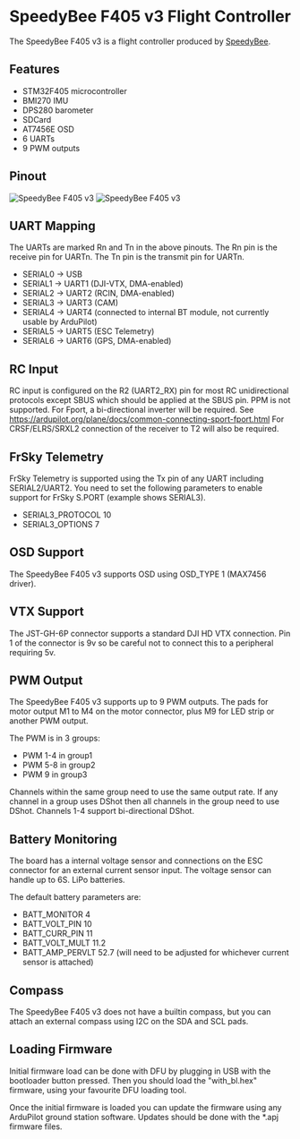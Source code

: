# SpeedyBee F405 v3 Flight Controller

The SpeedyBee F405 v3 is a flight controller produced by [SpeedyBee](http://www.speedybee.com/).

## Features

 - STM32F405 microcontroller
 - BMI270 IMU
 - DPS280 barometer
 - SDCard
 - AT7456E OSD
 - 6 UARTs
 - 9 PWM outputs

## Pinout

![SpeedyBee F405 v3](SpeedyBee_F405_v3_Board_Top.JPG "SpeedyBee F405 v3")
![SpeedyBee F405 v3](SpeedyBee_F405_v3_Board_Bottom.JPG "SpeedyBee F405 v3")

## UART Mapping

The UARTs are marked Rn and Tn in the above pinouts. The Rn pin is the
receive pin for UARTn. The Tn pin is the transmit pin for UARTn.

 - SERIAL0 -> USB
 - SERIAL1 -> UART1 (DJI-VTX, DMA-enabled)
 - SERIAL2 -> UART2 (RCIN, DMA-enabled) 
 - SERIAL3 -> UART3 (CAM)
 - SERIAL4 -> UART4 (connected to internal BT module, not currently usable by ArduPilot)
 - SERIAL5 -> UART5 (ESC Telemetry)
 - SERIAL6 -> UART6 (GPS, DMA-enabled)

## RC Input

RC input is configured on the R2 (UART2_RX) pin for most RC unidirectional protocols except SBUS which should be applied at the SBUS pin. PPM is not supported.
For Fport, a bi-directional inverter will be required. See https://ardupilot.org/plane/docs/common-connecting-sport-fport.html
For CRSF/ELRS/SRXL2 connection of the receiver to T2 will also be required.
 
## FrSky Telemetry
 
FrSky Telemetry is supported using the Tx pin of any UART including SERIAL2/UART2. You need to set the following parameters to enable support for FrSky S.PORT (example shows SERIAL3).
 
  - SERIAL3_PROTOCOL 10
  - SERIAL3_OPTIONS 7
  
## OSD Support

The SpeedyBee F405 v3 supports OSD using OSD_TYPE 1 (MAX7456 driver).

## VTX Support

The JST-GH-6P connector supports a standard DJI HD VTX connection. Pin 1 of the connector is 9v so be careful not to connect
this to a peripheral requiring 5v.

## PWM Output

The SpeedyBee F405 v3 supports up to 9 PWM outputs. The pads for motor output
M1 to M4 on the motor connector, plus M9 for LED strip or another
PWM output.

The PWM is in 3 groups:

 - PWM 1-4 in group1
 - PWM 5-8 in group2
 - PWM 9 in group3

Channels within the same group need to use the same output rate. If
any channel in a group uses DShot then all channels in the group need
to use DShot. Channels 1-4 support bi-directional DShot.

## Battery Monitoring

The board has a internal voltage sensor and connections on the ESC connector for an external current sensor input.
The voltage sensor can handle up to 6S.
LiPo batteries.

The default battery parameters are:

 - BATT_MONITOR 4
 - BATT_VOLT_PIN 10
 - BATT_CURR_PIN 11
 - BATT_VOLT_MULT 11.2
 - BATT_AMP_PERVLT 52.7 (will need to be adjusted for whichever current sensor is attached)

## Compass

The SpeedyBee F405 v3 does not have a builtin compass, but you can attach an external compass using I2C on the SDA and SCL pads.

## Loading Firmware

Initial firmware load can be done with DFU by plugging in USB with the
bootloader button pressed. Then you should load the "with_bl.hex"
firmware, using your favourite DFU loading tool.

Once the initial firmware is loaded you can update the firmware using
any ArduPilot ground station software. Updates should be done with the
*.apj firmware files.

